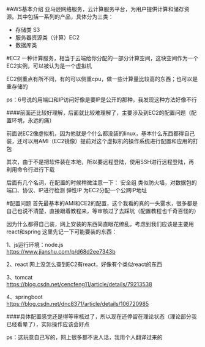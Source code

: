 #AWS基本介绍
亚马逊网络服务，云计算服务平台，为用户提供计算和储存资源。其中包括一系列的产品，具体分为三类：

+ 存储类 S3
+ 服务器资源类（计算）EC2
+ 数据库类 

#EC2
一种计算服务，相当于云端给你分配的一部分计算空间，这块空间作为一个EC2实例，可以被认为是一个虚拟机

EC2侧重点有所不同，有的可以侧重cpu，做一些计算量比较高的东西；也可以是重存储的

ps：6号说的用端口和IP访问好像是要IP是公开的那种，我发现这种方法好像不行

####前面还比较好理解，后面就比较难理解了，主要涉及到EC2的配置问题（配置环境，永远的痛）

前面说EC2像虚拟机，因为他就是个什么都没装的linux，基本什么东西都得自己装，还可以用AMI（EC2镜像）提前对这个虚拟机的操作系统进行配置和应用的打包

其次，由于不是把软件装在本地，所以要远程登陆，使用SSH进行远程登陆，再利用命令行进行下载

后面有几个名词，在配置的时候稍微注意一下：
安全组 类似防火墙，对数据包的端口、协议、IP进行检测
弹性IP 为EC2分配一个公网IP地址

#配置问题
首先最基本的AMI和CE2的配置，这个我看的真的一头雾水，很多都是自己也说不清楚，直接跟着教程来，等审核过了去踩坑（配置教程也千奇百怪的）

因为什么都得自己装，网上安装的东西简直眼花缭乱，考虑到我们应该是主要用react和spring
这里先记一下可能要装的东西：

1、js运行环境：node.js  
https://www.jianshu.com/p/d68d2ee7343b

2、react 网上没怎么查到EC2有react，好像有个类似react的东西

3、tomcat  
https://blog.csdn.net/cencfeng11/article/details/79213538

4、springboot  
https://blog.csdn.net/dnc8371/article/details/106720985

####具体配置感觉还是得等审核过了，所以现在还停留在理论状态（理论部分我已经看晕了），实际操作应该会好点

ps：这玩意自己写的，网上很多都不说人话，我用个人翻译过来的
